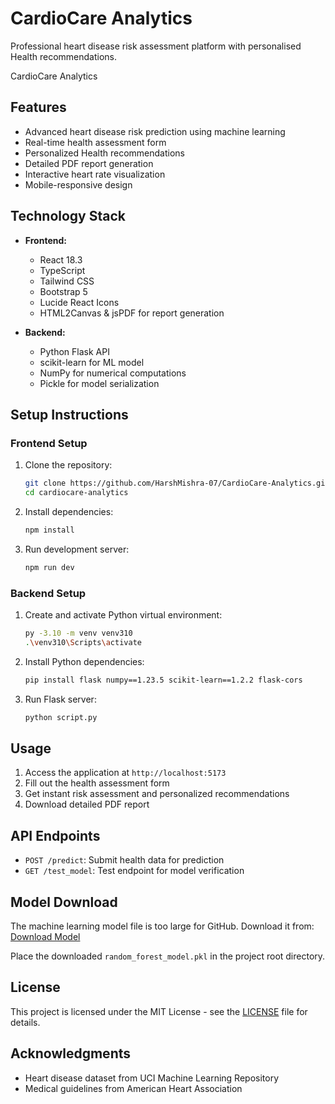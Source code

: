 # CardioCare Analytics

Professional heart disease risk assessment platform with personalised Health recommendations.

CardioCare Analytics

## Features

- Advanced heart disease risk prediction using machine learning
- Real-time health assessment form
- Personalized Health recommendations
- Detailed PDF report generation
- Interactive heart rate visualization
- Mobile-responsive design

## Technology Stack

- **Frontend:**
  - React 18.3
  - TypeScript
  - Tailwind CSS
  - Bootstrap 5
  - Lucide React Icons
  - HTML2Canvas & jsPDF for report generation

- **Backend:**
  - Python Flask API
  - scikit-learn for ML model
  - NumPy for numerical computations
  - Pickle for model serialization

## Setup Instructions

### Frontend Setup

1. Clone the repository:
   ```bash
   git clone https://github.com/HarshMishra-07/CardioCare-Analytics.git
   cd cardiocare-analytics
   ```

2. Install dependencies:
   ```bash
   npm install
   ```

3. Run development server:
   ```bash
   npm run dev
   ```

### Backend Setup

1. Create and activate Python virtual environment:
   ```bash
   py -3.10 -m venv venv310
   .\venv310\Scripts\activate
   ```

2. Install Python dependencies:
   ```bash
   pip install flask numpy==1.23.5 scikit-learn==1.2.2 flask-cors
   ```

3. Run Flask server:
   ```bash
   python script.py
   ```

## Usage

1. Access the application at `http://localhost:5173`
2. Fill out the health assessment form
3. Get instant risk assessment and personalized recommendations
4. Download detailed PDF report

## API Endpoints

- `POST /predict`: Submit health data for prediction
- `GET /test_model`: Test endpoint for model verification


## Model Download

The machine learning model file is too large for GitHub. Download it from:
[Download Model](your-hosting-link)

Place the downloaded `random_forest_model.pkl` in the project root directory.


## License

This project is licensed under the MIT License - see the [LICENSE](LICENSE) file for details.

## Acknowledgments

- Heart disease dataset from UCI Machine Learning Repository
- Medical guidelines from American Heart Association